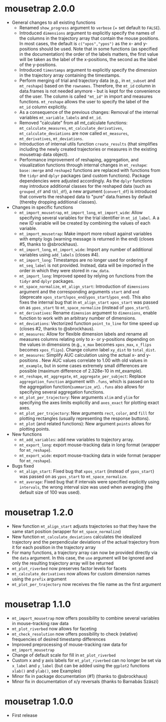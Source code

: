 # mousetrap 2.0.0
* General changes to all existing functions
  * Renamed `show_progress` argument to `verbose` (+ set default to `FALSE`).
  * Introduced `dimensions` argument to explicitly specify the names of the columns in the trajectory array that contain the mouse positions. In most cases, the default is `c("xpos","ypos")` as the x- and y-positions should be used. Note that in some functions (as specified in the documentation) the order of the labels matters, the first value will be taken as the label of the x-positions, the second as the label of the y-positions.
  * Introduced `timestamps` argument to explicitly specify the dimension in the trajectory array containing the timestamps.
  * Perform merging of trial and trajectory data (e.g., in `mt_subset` and `mt_reshape`) based on the `rownames`. Therefore, the `mt_id` column in data.frames is not needed anymore - but is kept for the convenience of the user. The column is called `"mt_id"` in import and measures functions. `mt_reshape` allows the user to specify the label of the `mt_id` column explicitly.
  * As a consequence of the previous changes: Removal of the internal variables `mt_variable_labels` and `mt_id`.
  * Removed "calculate" from all mt_calculate functions: `mt_calculate_measures`, `mt_calculate_derivatives`, `mt_calculate_deviations` are now called `mt_measures`, `mt_derivatives`, `mt_deviations`.
  * Introduction of internal utils function `create_results` (that simplifies including the newly created trajectories or measures in the existing mousetrap data object).
  * Performance improvement of reshaping, aggregation, and visualization functions through internal changes in `mt_reshape`: `base::merge` and `reshape2` functions are replaced with functions from the `tidyr` and `dplyr` packages (and custom functions). Package dependencies were adjusted accordingly. As the `dplyr` functions may introduce additional classes for the reshaped data (such as `grouped_df` and `tbl_df`), a new argument (`convert_df`) is introduced that converts the reshaped data to "pure" data.frames by default (thereby dropping additional classes).
* Changes in specific functions
  * `mt_import_mousetrap`, `mt_import_long`, `mt_import_wide`: Allow specifying several variables for the trial identifier in `mt_id_label`. A a new ID variable will be created by combining the values of each variable.
  * `mt_import_mousetrap`: Make import more robust against variables with empty logs (warning message is returned in the end) (closes #5, thanks to @sbrockhaus).
  * `mt_import_long`, `mt_import_wide`: Import any number of additional variables using `add_labels` (closes #4).
  * `mt_import_long`: Timestamps are no longer used for ordering if `mt_seq_label` is not provided. Instead, data will be imported in the order in which they were stored in `raw_data`.
  * `mt_import_long`: Improved speed by relying on functions from the `tidyr` and `dplyr` packages.
  * `mt_space_normalize`, `mt_align_start`: Introduction of `dimensions` argument and the corresponding arguments `start` and `end` (deprecate `xpos_start`/`xpos_end`/`ypos_start`/`ypos_end`). This also fixes the internal bug that in `mt_align_start` `xpos_start` was passed on as `ypos_start` to `mt_space_normalize` (instead of `ypos_start`).
  * `mt_derivatives`: Rename `dimension` argument to `dimensions`, enable function  to work with an arbitrary number of dimensions.
  * `mt_deviations`: Vectorized function `point_to_line` for time speed up (closes #2, thanks to @sbrockhaus).
  * `mt_measures`: Allow for flexible dimension labels and rename all measures columns relating only to x- or y-positions depending on the values in dimensions (e.g., `x_max` becomes `xpos_max`, `x_flips` becomes `xpos_flips`). Change column label `xy_dist` to `total_dist`.
  * `mt_measures`: Simplify AUC calculation using the actual x- and y-positions . New AUC values correlate to 1.00 with old values in `mt_example`, but in some cases extremely small differences are possible (maximum difference of 2.328e-10 in mt_example).
  * `mt_reshape`, `mt_aggregate`, `mt_aggregate_per_subject`: Replace `aggregation_function` argument with `.funs`, which is passed on to the aggregation function(`summarize_at`). `.funs` also allows for specifying several aggregation functions.
  * `mt_plot_per_trajectory`: New arguments `xlim` and `ylim` for specifying the axes limits explicitly and `axes_exact` for plotting exact axes.
  * `mt_plot_per_trajectory`: New arguments `rect`, `color`, and `fill` for plotting rectangles (usually representing the response buttons).
  * `mt_plot` (and related functions): New argument `points` allows for plotting points.
* New functions
  * `mt_add_variables`: add new variables to trajectory array.
  * `mt_export_long`: export mouse-tracking data in long format (wrapper for `mt_reshape`).
  * `mt_export_wide`: export mouse-tracking data in wide format (wrapper for `mt_reshape`).
* Bugs fixed
  * `mt_align_start`: Fixed bug that `xpos_start` (instead of `ypos_start`) was passed on as `ypos_start` to `mt_space_normalize`.
  * `mt_average`: Fixed bug that if intervals were specified explicitly using `intervals`, the wrong interval size was used when averaging (the default size of 100 was used).

# mousetrap 1.2.0
* New function `mt_align_start` adjusts trajectories so that they have the same start position (wrapper for `mt_space_normalize`)
* New function `mt_calculate_deviations` calculates the idealized trajectory and the perpendicular deviations of the actual trajectory from it for each position in the trajectory array
* For many functions, a trajectory array can now be provided directly via the `data` argument. In this case, the `use` argument will be ignored and only the resulting trajectory array will be returned
* `mt_plot_riverbed` now preserves factor levels for facets
* `mt_calculate_derivatives` now allows for custom dimension names using the `prefix` argument
* `mt_plot_per_trajectory` now receives the file name as the first argument

# mousetrap 1.1.0
* `mt_import_mousetrap` now offers possibility to combine several variables in mouse-tracking raw data
* `mt_plot_riverbed` now allows for faceting
* `mt_check_resolution` now offers possibility to check (relative) frequencies of desired timestamp differences
* Improved preprocessing of mouse-tracking raw data for `mt_import_mousetrap`
* Change of default scale for fill in `mt_plot_riverbed`
* Custom x and y axis labels for `mt_plot_riverbed` can no longer be set via `x_label` and `y_label` (but can be added using the `ggplot2` functions `xlab()` and `ylab()`, see Examples)
* Minor fix in package documentation (#1) (thanks to @sbrockhaus)
* Minor fix in documentation of x/y reversals (thanks to Barnabás Szászi)

# mousetrap 1.0.0
* First release
